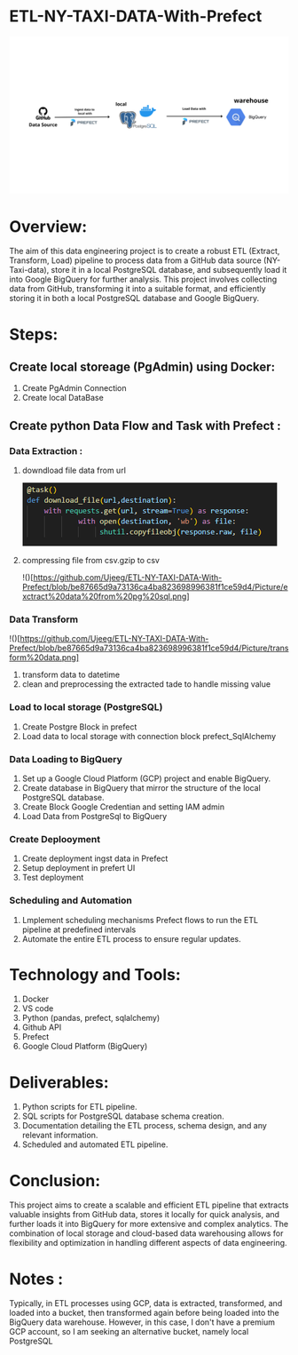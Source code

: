 # ETL-NY-TAXI-DATA-With-Prefect

![](https://github.com/Ujeeg/ETL-NY-TAXI-DATA-With-Prefect/blob/e07e15bf5b7c8831409997ab68145e6487a89cfa/Picture/Data%20Source.png)


# Overview:

The aim of this data engineering project is to create a robust ETL (Extract, Transform, Load) pipeline to process data from a GitHub data source (NY-Taxi-data), store it in a local PostgreSQL database, and subsequently load it into Google BigQuery for further analysis. This project involves collecting data from GitHub, transforming it into a suitable format, and efficiently storing it in both a local PostgreSQL database and Google BigQuery.



# Steps:

## Create local storeage (PgAdmin) using Docker:
1. Create PgAdmin Connection
2. Create local DataBase

## Create python Data Flow and Task with Prefect :
### Data Extraction :
1. downdload file data from url

   ![](https://github.com/Ujeeg/ETL-NY-TAXI-DATA-With-Prefect/blob/f93233da3d5d90abc7c2435c13f0b89d63174d85/Picture/download%20File.png)

2. compressing file from csv.gzip to csv

   !()[https://github.com/Ujeeg/ETL-NY-TAXI-DATA-With-Prefect/blob/be87665d9a73136ca4ba823698996381f1ce59d4/Picture/exctract%20data%20from%20pg%20sql.png]

### Data Transform

   !()[https://github.com/Ujeeg/ETL-NY-TAXI-DATA-With-Prefect/blob/be87665d9a73136ca4ba823698996381f1ce59d4/Picture/transform%20data.png]
   
1. transform data to datetime
2. clean and preprocessing the extracted tade to handle missing value

### Load to local storage (PostgreSQL)
1. Create Postgre Block in prefect
2. Load data to local storage with connection block prefect_SqlAlchemy

### Data Loading to BigQuery
1. Set up a Google Cloud Platform (GCP) project and enable BigQuery.
2. Create database in BigQuery that mirror the structure of the local PostgreSQL database.
3. Create Block Google Credentian and setting IAM admin
4. Load Data from PostgreSql to BigQuery

### Create Deplooyment
1. Create deployment ingst data in Prefect
2. Setup deployment in prefert UI
3. Test deployment

### Scheduling and Automation
1. Lmplement scheduling mechanisms  Prefect flows to run the ETL pipeline at predefined intervals
2. Automate the entire ETL process to ensure regular updates.

# Technology and Tools:
1. Docker
2. VS code
3. Python (pandas, prefect, sqlalchemy)
4. Github API
5. Prefect
6. Google Cloud Platform (BigQuery)

# Deliverables:
1. Python scripts for ETL pipeline.
2. SQL scripts for PostgreSQL database schema creation.
3. Documentation detailing the ETL process, schema design, and any relevant information.
4. Scheduled and automated ETL pipeline.

# Conclusion:
This project aims to create a scalable and efficient ETL pipeline that extracts valuable insights from GitHub data, stores it locally for quick analysis, and further loads it into BigQuery for more extensive and complex analytics. The combination of local storage and cloud-based data warehousing allows for flexibility and optimization in handling different aspects of data engineering. 

# Notes :
Typically, in ETL processes using GCP, data is extracted, transformed, and loaded into a bucket, then transformed again before being loaded into the BigQuery data warehouse. However, in this case, I don't have a premium GCP account, so I am seeking an alternative bucket, namely local PostgreSQL

   

